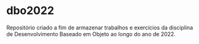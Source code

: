 # dbo2022

Repositório criado a fim de armazenar trabalhos e exercícios da disciplina de Desenvolvimento Baseado em Objeto ao longo do ano de 2022.
